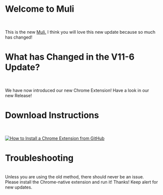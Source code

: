 # Welcome to Muli
<br>

This is the new [Muli.](https://github.com/jamesj503/Muli/releases) I think you will love this new update because so much has changed!
<br>

# What has Changed in the V11-6 Update?
<br>

We have now introduced our new Chrome Extension! Have a look in our new Release!
<br>

# Download Instructions
<br>

[![How to Install a Chrome Extension from GitHub](http://img.youtube.com/vi/aniDeL926mQ/0.jpg)](http://www.youtube.com/watch?v=aniDeL926mQ)
<br>

# Troubleshooting

<br>
Unless you are using the old method, there should never be an issue. Please install the Chrome-native extension and run it! Thanks! Keep alert for new updates.
